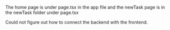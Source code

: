 The home page is under page.tsx in the app file and the newTask page is in the newTask folder under page.tsx

Could not figure out how to connect the backend with the frontend.